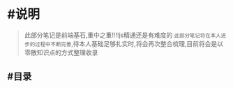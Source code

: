 # #说明

>此部分笔记是前端基石,重中之重!!!!js精通还是有难度的
>`此部分笔记将在本人进步的过程中不断完善`,待本人基础足够扎实时,将会再次整合梳理,目前将会是以零散知识点的方式整理收录
>
>

## #目录

>#####  
>


